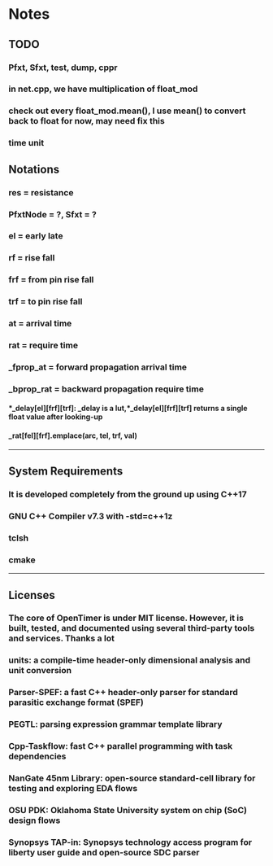 # Notes

## TODO

### Pfxt, Sfxt, test, dump, cppr

### in net.cpp, we have multiplication of float_mod

### check out every float_mod.mean(), I use mean() to convert back to float for now, may need fix this

### time unit

## Notations

### res = resistance

### PfxtNode = ?, Sfxt = ?

### el = early late

### rf = rise fall

### frf = from pin rise fall

### trf = to pin rise fall

### at = arrival time

### rat = require time

### _fprop_at = forward propagation arrival time

### _bprop_rat = backward propagation require time

#### \*\_delay\[el][frf][trf]: _delay is a lut,\*_delay\[el][frf][trf] returns a single float value after looking-up

#### _rat\[fel][frf].emplace(arc, tel, trf, val)

***

## System Requirements

### It is developed completely from the ground up using C++17

### GNU C++ Compiler v7.3 with -std=c++1z

### tclsh

### cmake

***

## Licenses

### The core of OpenTimer is under MIT license. However, it is built, tested, and documented using several third-party tools and services. Thanks a lot

### units: a compile-time header-only dimensional analysis and unit conversion

### Parser-SPEF: a fast C++ header-only parser for standard parasitic exchange format (SPEF)

### PEGTL: parsing expression grammar template library

### Cpp-Taskflow: fast C++ parallel programming with task dependencies

### NanGate 45nm Library: open-source standard-cell library for testing and exploring EDA flows

### OSU PDK: Oklahoma State University system on chip (SoC) design flows

### Synopsys TAP-in: Synopsys technology access program for liberty user guide and open-source SDC parser
